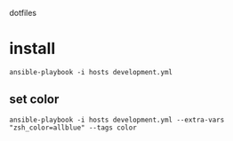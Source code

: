 dotfiles




# install

```
ansible-playbook -i hosts development.yml
```

## set color

```
ansible-playbook -i hosts development.yml --extra-vars "zsh_color=allblue" --tags color
```

